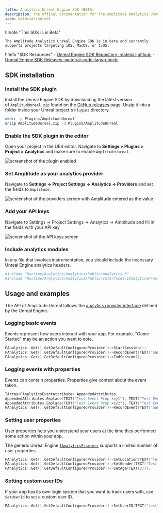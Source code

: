 ```yaml
---
title: Analytics Unreal Engine SDK (BETA)
description: The offical documentation for the Amplitude Analytics Unreal Engine SDK. 
icon: material/unreal
---
```


!!!note "This SDK is in Beta"

    The Amplitude Analytics Unreal Engine SDK is in beta and currently supports projects targeting iOS, MacOS, or tvOS.

!!!info "SDK Resources"
    - [Unreal Engine SDK Repository :material-github:](https://github.com/amplitude/Amplitude-Unreal)
    - [Unreal Engine SDK Releases :material-code-tags-check:](https://github.com/amplitude/Amplitude-Unreal/releases/tag/v0.1.0)

## SDK installation

### Install the SDK plugin

Install the Unreal Engine SDK by downloading the latest version of `AmplitudUnreal.zip` found on the [GitHub releases](https://github.com/amplitude/Amplitude-Unreal/releases/latest) page.
 Unzip it into a folder inside your Unreal project's `Plugins` directory.

```bash
mkdir -p Plugins/AmplitudeUnreal
unzip AmplitudeUnreal.zip -d Plugins/AmplitudeUnreal
```

### Enable the SDK plugin in the editor

Open your project in the UE4 editor. Navigate to **Settings > Plugins > Project > Analytics** and make sure to enable `AmplitudeUnreal`.

![screenshot of the plugin enabled](/../assets/images/analytics-unreal-1.png)

### Set Amplitude as your analytics provider

Navigate to **Settings -> Project Settings -> Analytics -> Providers** and set the fields to `Amplitude`.

![screenshot of the providers screen with Amplitude entered as the value](/../assets/images/analytics-unreal-2.png)

### Add your API keys

Navigate to Settings -> Project Settings -> Analytics -> Amplitude and fill in the fields with your API key

![screenshot of the API keys screen](/../assets/images/analytics-unreal-3.png)

### Include analytics modules

In any file that involves instrumentation, you should include the necessary Unreal Engine analytics headers.

```bash
#include "Runtime/Analytics/Analytics/Public/Analytics.h"
#include "Runtime/Analytics/Analytics/Public/Interfaces/IAnalyticsProvider.h"
```

## Usage and examples

The API of Amplitude Unreal follows the [analytics provider interface](https://docs.unrealengine.com/en-US/API/Runtime/Analytics/Interfaces/IAnalyticsProvider/index.html) defined by the Unreal Engine.

### Logging basic events

Events represent how users interact with your app. For example, "Game Started" may be an action you want to note.

```c++
FAnalytics::Get().GetDefaultConfiguredProvider()->StartSession();
FAnalytics::Get().GetDefaultConfiguredProvider()->RecordEvent(TEXT("Game started"));
FAnalytics::Get().GetDefaultConfiguredProvider()->EndSession();
```

### Logging events with properties

Events can contain properties. Properties give context about the event taken.

```c++
TArray<FAnalyticsEventAttribute> AppendedAttributes;
AppendedAttributes.Emplace(TEXT("Test Event Prop key1"), TEXT("Test Event value1"));
AppendedAttributes.Emplace(TEXT("Test Event Prop key2"), TEXT("Test Event value2"));
FAnalytics::Get().GetDefaultConfiguredProvider()->RecordEvent(TEXT("Game Started"), AppendedAttributes);
```

### Setting user properties

User properties help you understand your users at the time they performed some action within your app.

The generic Unreal Engine [`IAnalyticsProvider`](https://docs.unrealengine.com/en-US/API/Runtime/Analytics/Interfaces/IAnalyticsProvider/index.html) supports a limited number of user properties.

```c++
FAnalytics::Get().GetDefaultConfiguredProvider()->SetLocation(TEXT("Test location"));
FAnalytics::Get().GetDefaultConfiguredProvider()->SetGender(TEXT("Test gender"));
FAnalytics::Get().GetDefaultConfiguredProvider()->SetAge(TEXT(27));
```

### Setting custom user IDs

If your app has its own login system that you want to track users with, use `SetUserId` to set a custom user ID.

```c++
FAnalytics::Get().GetDefaultConfiguredProvider()->SetUserID(TEXT("test123@test.com"));
```
